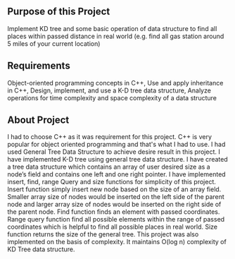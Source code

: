 Purpose of this Project
-------------------------------------------------------------------------------------------------------------------------------------------------------------------------------------------
Implement KD tree and some basic operation of data structure to find all places within passed distance in real world (e.g.  find all gas station around 5 miles of your current location)

Requirements
-------------------------------------------------------------------------------------------------------------------------------------------------------------------------------------------
Object-oriented programming concepts in C++, Use and apply inheritance in C++, Design, implement, and use a K-D tree data structure,
Analyze operations for time complexity and space complexity of a data structure

About Project
-------------------------------------------------------------------------------------------------------------------------------------------------------------------------------------------
I had to choose C++ as it was requirement for this project. C++ is very popular for object oriented programming and that's what
I had to use. I had used General Tree Data Structure to achieve desire result in this project. I have implemented K-D tree using
general tree data structure. I have created a tree data structure which contains an array of user desired size as a node’s field 
and contains one left and one right pointer. I have implemented insert, find, range Query and size functions for simplicity of 
this project. Insert function simply insert new node based on the size of an array field. Smaller array size of nodes would be 
inserted on the left side of the parent node and larger array size of nodes would be inserted on the right side of the parent node.
Find function finds an element with passed coordinates. Range query function find all possible elements within the range of passed
coordinates which is helpful to find all possible places in real world. Size function returns the size of the general tree. This 
project was also implemented on the basis of complexity. It maintains O(log n) complexity of KD Tree data structure.

